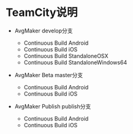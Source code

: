 # TeamCity说明

- AvgMaker develop分支
    - Continuous Build Android 
    - Continuous Build iOS  
    - Continuous Build StandaloneOSX  
    - Continuous Build StandaloneWindows64 

- AvgMaker Beta master分支
    - Continuous Build Android 
    - Continuous Build iOS 

- AvgMaker Publish publish分支
    - Continuous Build Android 
    - Continuous Build iOS
